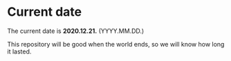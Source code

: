 # Current date

The current date is **2020.12.21.** (YYYY.MM.DD.)

This repository will be good when the world ends, so we will know how long it lasted.